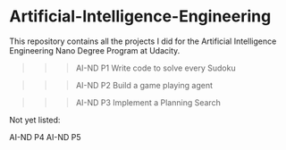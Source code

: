 # Artificial-Intelligence-Engineering

This repository contains all the projects I did for the Artificial Intelligence Engineering Nano Degree Program at Udacity.

>>> AI-ND P1 Write code to solve every Sudoku

>>> AI-ND P2 Build a game playing agent

>>> AI-ND P3 Implement a Planning Search

Not yet listed:

AI-ND P4
AI-ND P5
